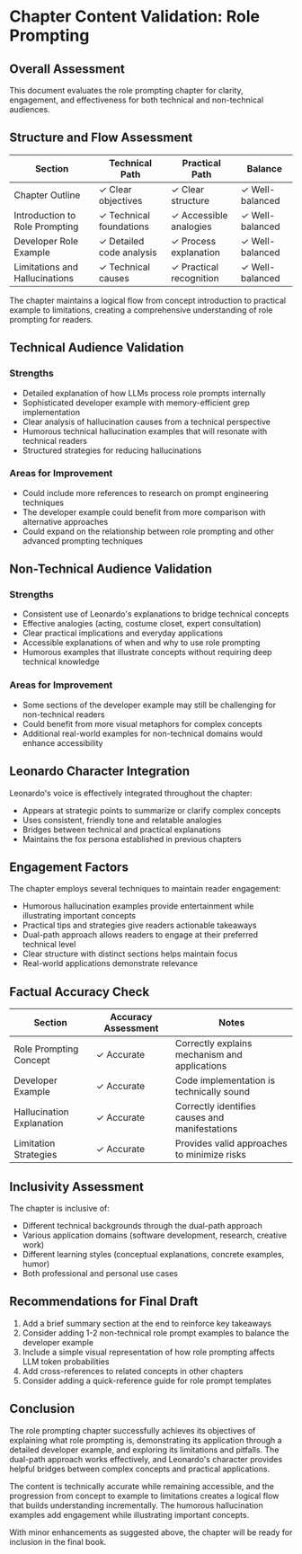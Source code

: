# Chapter Content Validation: Role Prompting

## Overall Assessment

This document evaluates the role prompting chapter for clarity, engagement, and effectiveness for both technical and non-technical audiences.

## Structure and Flow Assessment

| Section | Technical Path | Practical Path | Balance |
|---------|---------------|----------------|---------|
| Chapter Outline | ✓ Clear objectives | ✓ Clear structure | ✓ Well-balanced |
| Introduction to Role Prompting | ✓ Technical foundations | ✓ Accessible analogies | ✓ Well-balanced |
| Developer Role Example | ✓ Detailed code analysis | ✓ Process explanation | ✓ Well-balanced |
| Limitations and Hallucinations | ✓ Technical causes | ✓ Practical recognition | ✓ Well-balanced |

The chapter maintains a logical flow from concept introduction to practical example to limitations, creating a comprehensive understanding of role prompting for readers.

## Technical Audience Validation

### Strengths
- Detailed explanation of how LLMs process role prompts internally
- Sophisticated developer example with memory-efficient grep implementation
- Clear analysis of hallucination causes from a technical perspective
- Humorous technical hallucination examples that will resonate with technical readers
- Structured strategies for reducing hallucinations

### Areas for Improvement
- Could include more references to research on prompt engineering techniques
- The developer example could benefit from more comparison with alternative approaches
- Could expand on the relationship between role prompting and other advanced prompting techniques

## Non-Technical Audience Validation

### Strengths
- Consistent use of Leonardo's explanations to bridge technical concepts
- Effective analogies (acting, costume closet, expert consultation)
- Clear practical implications and everyday applications
- Accessible explanations of when and why to use role prompting
- Humorous examples that illustrate concepts without requiring deep technical knowledge

### Areas for Improvement
- Some sections of the developer example may still be challenging for non-technical readers
- Could benefit from more visual metaphors for complex concepts
- Additional real-world examples for non-technical domains would enhance accessibility

## Leonardo Character Integration

Leonardo's voice is effectively integrated throughout the chapter:
- Appears at strategic points to summarize or clarify complex concepts
- Uses consistent, friendly tone and relatable analogies
- Bridges between technical and practical explanations
- Maintains the fox persona established in previous chapters

## Engagement Factors

The chapter employs several techniques to maintain reader engagement:
- Humorous hallucination examples provide entertainment while illustrating important concepts
- Practical tips and strategies give readers actionable takeaways
- Dual-path approach allows readers to engage at their preferred technical level
- Clear structure with distinct sections helps maintain focus
- Real-world applications demonstrate relevance

## Factual Accuracy Check

| Section | Accuracy Assessment | Notes |
|---------|---------------------|-------|
| Role Prompting Concept | ✓ Accurate | Correctly explains mechanism and applications |
| Developer Example | ✓ Accurate | Code implementation is technically sound |
| Hallucination Explanation | ✓ Accurate | Correctly identifies causes and manifestations |
| Limitation Strategies | ✓ Accurate | Provides valid approaches to minimize risks |

## Inclusivity Assessment

The chapter is inclusive of:
- Different technical backgrounds through the dual-path approach
- Various application domains (software development, research, creative work)
- Different learning styles (conceptual explanations, concrete examples, humor)
- Both professional and personal use cases

## Recommendations for Final Draft

1. Add a brief summary section at the end to reinforce key takeaways
2. Consider adding 1-2 non-technical role prompt examples to balance the developer example
3. Include a simple visual representation of how role prompting affects LLM token probabilities
4. Add cross-references to related concepts in other chapters
5. Consider adding a quick-reference guide for role prompt templates

## Conclusion

The role prompting chapter successfully achieves its objectives of explaining what role prompting is, demonstrating its application through a detailed developer example, and exploring its limitations and pitfalls. The dual-path approach works effectively, and Leonardo's character provides helpful bridges between complex concepts and practical applications.

The content is technically accurate while remaining accessible, and the progression from concept to example to limitations creates a logical flow that builds understanding incrementally. The humorous hallucination examples add engagement while illustrating important concepts.

With minor enhancements as suggested above, the chapter will be ready for inclusion in the final book.
